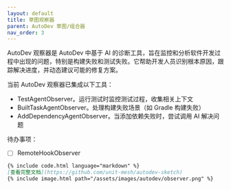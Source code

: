 ```yaml
---
layout: default
title: 草图观察器
parent: AutoDev 草图/组合器
nav_order: 3
---
```


AutoDev 观察器是 AutoDev 中基于 AI 的诊断工具，旨在监控和分析软件开发过程中出现的问题，特别是构建失败和测试失败。它帮助开发人员识别根本原因，跟踪解决进度，并动态建议可能的修复方案。

当前 AutoDev 观察器已集成以下工具：

- TestAgentObserver。运行测试时监控测试过程，收集相关上下文
- BuiltTaskAgentObserver。处理构建失败场景（如 Gradle 构建失败）
- AddDependencyAgentObserver。当添加依赖失败时，尝试调用 AI 解决问题

待办事项：

- [ ] RemoteHookObserver

```markdown
{% include code.html language="markdown" %}
[查看完整文档](https://github.com/unit-mesh/autodev-sketch)
{% include image.html path="/assets/images/autodev/observer.png" %}
```
